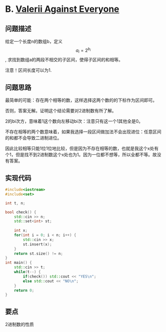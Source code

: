 # B. [Valerii Against Everyone](https://codeforces.com/contest/1438/problem/B)

## 问题描述

给定一个长度n的数组b，定义$$a_i=2^{b_i}$$, 求找到数组a的两段不相交的子区间，使得子区间的和相等。



注意！区间长度可以为1.

## 问题思路

最简单的可能：存在两个相等的数，这样选择这两个数的的下标作为区间即可。



否则，答案无解。证明这个结论需要对2进制数有所了解。



2的bi次方，意味着1这个数向左移动bi次：注意只有这一个1其他全是0。

不存在相等的两个数意味着，如果我选择一段区间做加法不会出现进位：任意区间的和都不会导致二进制进位。



因此比较相等只能1位1位地比较，但是因为不存在相等的数，也就是我这个x处有个1，但是找不到2进制数这个x处也为1。因为一位都不想等，所以全都不等。故没有答案。



## 实现代码

```c++
#include<iostream>
#include<set>

int t, n;

bool check() {
	std::cin >> n;
	std::set<int> st;
	
	int x;
	for(int i = 0; i < n; i++) {
		std::cin >> x;
		st.insert(x);
	}		
	return st.size() != n;
} 
int main() {
	std::cin >> t;
	while(t--) {
		if(check()) std::cout << "YES\n";
		else std::cout << "NO\n";
	}
	return 0;
}
```



## 要点

2进制数的性质